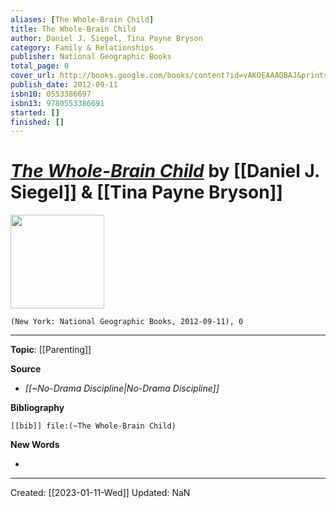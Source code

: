 ```yaml
---
aliases: [The Whole-Brain Child]
title: The Whole-Brain Child
author: Daniel J. Siegel, Tina Payne Bryson
category: Family & Relationships
publisher: National Geographic Books
total_page: 0
cover_url: http://books.google.com/books/content?id=vAKOEAAAQBAJ&printsec=frontcover&img=1&zoom=1&source=gbs_api
publish_date: 2012-09-11
isbn10: 0553386697
isbn13: 9780553386691
started: []
finished: []
---
```

# *[The Whole-Brain Child]()* by [[Daniel J. Siegel]] &  [[Tina Payne Bryson]]

<img src="http://books.google.com/books/content?id=vAKOEAAAQBAJ&printsec=frontcover&img=1&zoom=1&source=gbs_api" width=150>

`(New York: National Geographic Books, 2012-09-11), 0`

--- 
**Topic**: [[Parenting]]

**Source**
- *[[~No-Drama Discipline|No-Drama Discipline]]*


**Bibliography**

```query
[[bib]] file:(~The Whole-Brain Child)
```
 

**New Words**

- 

---
Created: [[2023-01-11-Wed]]
Updated: NaN
